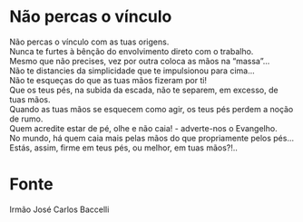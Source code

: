 # Não percas o vínculo

Não percas o vínculo com as tuas origens.  
Nunca te furtes à bênção do envolvimento direto com o trabalho.  
Mesmo que não precises, vez por outra coloca as mãos na “massa”...  
Não te distancies da simplicidade que te impulsionou para cima...  
Não te esqueças do que as tuas mãos fizeram por ti!  
Que os teus pés, na subida da escada, não te separem, em excesso, de tuas mãos.  
Quando as tuas mãos se esquecem como agir, os teus pés perdem a noção de rumo.  
Quem acredite estar de pé, olhe e não caia! - adverte-nos o Evangelho.  
No mundo, há quem caia mais pelas mãos do que propriamente pelos pés...  
Estás, assim, firme em teus pés, ou melhor, em tuas mãos?!..  

# Fonte
Irmão José 
Carlos Baccelli